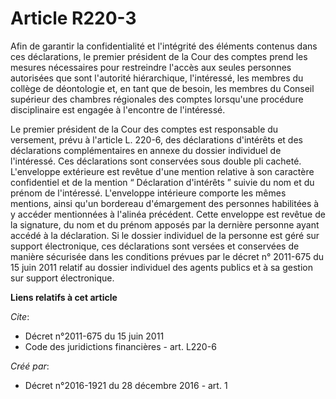 # Article R220-3

Afin de garantir la confidentialité et l'intégrité des éléments contenus dans ces déclarations, le premier président de la
Cour des comptes prend les mesures nécessaires pour restreindre l'accès aux seules personnes autorisées que sont l'autorité
hiérarchique, l'intéressé, les membres du collège de déontologie et, en tant que de besoin, les membres du Conseil supérieur
des chambres régionales des comptes lorsqu'une procédure disciplinaire est engagée à l'encontre de l'intéressé. 

Le premier président de la Cour des comptes est responsable du versement, prévu à l'article L. 220-6, des déclarations
d'intérêts et des déclarations complémentaires en annexe du dossier individuel de l'intéressé. Ces déclarations sont
conservées sous double pli cacheté. L'enveloppe extérieure est revêtue d'une mention relative à son caractère confidentiel et
de la mention “ Déclaration d'intérêts ” suivie du nom et du prénom de l'intéressé. L'enveloppe intérieure comporte les mêmes
mentions, ainsi qu'un bordereau d'émargement des personnes habilitées à y accéder mentionnées à l'alinéa précédent. Cette
enveloppe est revêtue de la signature, du nom et du prénom apposés par la dernière personne ayant accédé à la déclaration. Si
le dossier individuel de la personne est géré sur support électronique, ces déclarations sont versées et conservées de
manière sécurisée dans les conditions prévues par le décret n° 2011-675 du 15 juin 2011 relatif au dossier individuel des
agents publics et à sa gestion sur support électronique.

**Liens relatifs à cet article**

_Cite_:

  - Décret n°2011-675 du 15 juin 2011
  - Code des juridictions financières - art. L220-6

_Créé par_:

  - Décret n°2016-1921 du 28 décembre 2016 - art. 1
